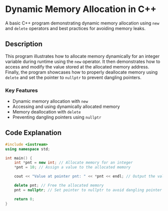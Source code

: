 # Dynamic Memory Allocation in C++

A basic C++ program demonstrating dynamic memory allocation using `new` and `delete` operators and best practices for avoiding memory leaks.

## Description

This program illustrates how to allocate memory dynamically for an integer variable during runtime using the `new` operator. It then demonstrates how to access and modify the value stored at the allocated memory address. Finally, the program showcases how to properly deallocate memory using `delete` and set the pointer to `nullptr` to prevent dangling pointers. 

### Key Features
- Dynamic memory allocation with `new`
- Accessing and using dynamically allocated memory
- Memory deallocation with `delete`
- Preventing dangling pointers using `nullptr`

## Code Explanation

```cpp
#include <iostream>
using namespace std;

int main() {
    int *pnt = new int; // Allocate memory for an integer
    *pnt = 10; // Assign a value to the allocated memory

    cout << "Value at pointer pnt: " << *pnt << endl; // Output the value

    delete pnt; // Free the allocated memory
    pnt = nullptr; // Set pointer to nullptr to avoid dangling pointer

    return 0;
}

